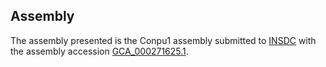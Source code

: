 

Assembly
--------

The assembly presented is the Conpu1 assembly submitted to
[INSDC](http://www.insdc.org) with the assembly accession
[GCA\_000271625.1](http://www.ebi.ac.uk/ena/data/view/GCA_000271625.1).
